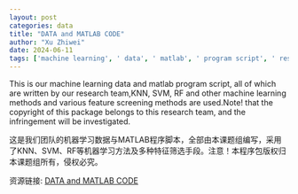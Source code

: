 ```yaml
---
layout: post
categories: data
title: "DATA and MATLAB CODE"
author: "Xu Zhiwei"
date: 2024-06-11
tags: ['machine learning', ' data', ' matlab', ' program script', ' research team', ' KNN', ' SVM', ' RF', ' feature screening', ' copyright']
---
```


This is our machine learning data and matlab program script, all of which are written by our research team,KNN, SVM, RF and other machine learning methods and various feature screening methods are used.Note! that the copyright of this package belongs to this research team, and the infringement will be investigated.

这是我们团队的机器学习数据与MATLAB程序脚本，全部由本课题组编写，采用了KNN、SVM、RF等机器学习方法及多种特征筛选手段。注意！本程序包版权归本课题组所有，侵权必究。

资源链接: [DATA and MATLAB CODE](https://doi.org/10.57760/sciencedb.17118)
